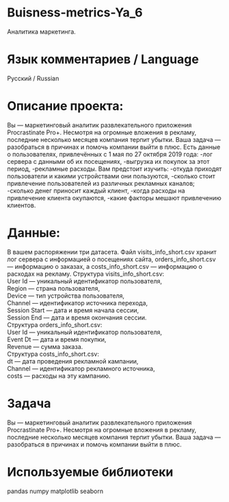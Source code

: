 # Buisness-metrics-Ya_6
Аналитика маркетинга.

# Язык комментариев / Language
Русский / Russian

# Описание проекта:
Вы — маркетинговый аналитик развлекательного приложения Procrastinate Pro+. Несмотря на огромные вложения в рекламу, последние несколько месяцев компания терпит убытки. Ваша задача — разобраться в причинах и помочь компании выйти в плюс.
Есть данные о пользователях, привлечённых с 1 мая по 27 октября 2019 года:
-лог сервера с данными об их посещениях,
-выгрузка их покупок за этот период,
-рекламные расходы.
Вам предстоит изучить:
-откуда приходят пользователи и какими устройствами они пользуются,
-сколько стоит привлечение пользователей из различных рекламных каналов;
-сколько денег приносит каждый клиент,
-когда расходы на привлечение клиента окупаются,
-какие факторы мешают привлечению клиентов.

# Данные:
В вашем распоряжении три датасета. Файл visits_info_short.csv хранит лог сервера с информацией о посещениях сайта, orders_info_short.csv — информацию о заказах, а costs_info_short.csv — информацию о расходах на рекламу. 
Структура visits_info_short.csv:  
User Id — уникальный идентификатор пользователя,  
Region — страна пользователя,  
Device — тип устройства пользователя,  
Channel — идентификатор источника перехода,  
Session Start — дата и время начала сессии,  
Session End — дата и время окончания сессии.  
Структура orders_info_short.csv:  
User Id — уникальный идентификатор пользователя,  
Event Dt — дата и время покупки,  
Revenue — сумма заказа.  
Структура costs_info_short.csv:  
dt — дата проведения рекламной кампании,  
Channel — идентификатор рекламного источника,  
costs — расходы на эту кампанию.

# Задача
Вы — маркетинговый аналитик развлекательного приложения Procrastinate Pro+. Несмотря на огромные вложения в рекламу, последние несколько месяцев компания терпит убытки. Ваша задача — разобраться в причинах и помочь компании выйти в плюс.

# Используемые библиотеки
pandas
numpy
matplotlib
seaborn



